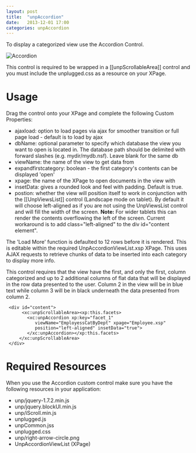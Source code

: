 ```yaml
---
layout: post
title:  "unpAccordion"
date:   2013-12-01 17:00
categories: unpAccordion
---
```


To display a categorized view use the Accordion Control.

![Accordion](http://teamstudio.s3.amazonaws.com/accordion.png)

This control is required to be wrapped in a [[unpScrollableArea]] control and you must include the unplugged.css as a resource on your XPage.

# Usage

Drag the control onto your XPage and complete the following Custom Properties:

* ajaxload: option to load pages via ajax for smoother transition or full page load - default is to load by ajax
* dbName: optional parameter to specify which database the view you want to open is located in. The database path should be delimited with forward slashes (e.g. mydir/mydb.nsf). Leave blank for the same db 
* viewName: the name of the view to get data from
* expandfirstcategory: boolean - the first category's contents can be displayed 'open'
* xpage: the name of the XPage to open documents in the view with
* insetData: gives a rounded look and feel with padding. Default is true.
* postion: whether the view will position itself to work in conjunction with the [[UnpViewsList]] control (Landscape mode on tablet). By default it will choose left-aligned as if you are not using the UnpViewsList control and will fill the width of the screen. 
**Note:** For wider tablets this can render the contents overflowing the left of the screen. Current workaround is to add class="left-aligned" to the div id="content element".

The 'Load More' function is defaulted to 12 rows before it is rendered. This is editable within the required UnpAccordionViewList.xsp XPage. This uses AJAX requests to retrieve chunks of data to be inserted into each category to display more info.

This control requires that the view have the first, and only the first, column categorized and up to 2 additional columns of flat data that will be displayed in the row data presented to the user. Column 2 in the view will be in blue text while column 3 will be in black underneath the data presented from column 2.


<pre class="CICodeFormatter" ><code class="CICodeFormatter"> &lt;div id="content"&gt;  
      &lt;xc:unpScrollableArea&gt;&lt;xp:this.facets&gt;  
        &lt;xc:unpAccordion xp:key="facet_1"  
           viewName="EmployessCatByDept" xpage="Employee.xsp"  
           position="left-aligned" insetData="true"&gt;  
        &lt;/xc:unpAccordion&gt;&lt;/xp:this.facets&gt;  
     &lt;/xc:unpScrollableArea&gt;  
 &lt;/div&gt;  
</code></pre>

# Required Resources
When you use the Accordion custom control make sure you have the following resources in your application:

* unp/jquery-1.7.2.min.js
* unp/jquery.blockUI.min.js
* unp/iScroll.min.js
* unplugged.js
* unpCommon.jss
* unplugged.css
* unp/right-arrow-circle.png
* UnpAccordionViewList (XPage)
